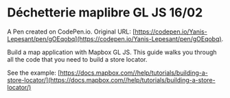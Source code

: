 # Déchetterie maplibre GL JS 16/02

A Pen created on CodePen.io. Original URL: [https://codepen.io/Yanis-Lepesant/pen/gOEqobq](https://codepen.io/Yanis-Lepesant/pen/gOEqobq).

Build a map application with Mapbox GL JS. This guide walks you through all the code that you need to build a store locator.

See the example: [https://docs.mapbox.com//help/tutorials/building-a-store-locator/](https://docs.mapbox.com//help/tutorials/building-a-store-locator/)